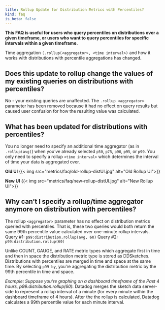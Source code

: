 ```yaml
---
title: Rollup Update for Distribution Metrics with Percentiles?
kind: faq
is_beta: false
---
```

**This FAQ is useful for users who query percentiles on distributions over a given timeframe, or users who want to query percentiles for specific intervals within a given timeframe.**

Time aggregation `(.rollup(<aggregator>, <time interval>)` and how it works with distributions with percentile aggregations has changed.

## Does this update to rollup change the values of my existing queries on distributions with percentiles? 
No - your existing queries are unaffected. The `.rollup <aggregator>` parameter has been removed because it had no effect on query results but caused user confusion for how the resulting value was calculated. 

## What has been updated for distributions with percentiles?
You no longer need to specify an additional time aggregator (as in `.rollup(avg)`) when you’ve already selected `p50`, `p75`, `p90`, `p95`, or `p99`. You only need to specify a rollup `<time interval>` which determines the interval of time your data is aggregated over. 

**Old UI**
{{< img src="metrics/faq/old-rollup-distUI.jpg" alt="Old Rollup UI">}}

**New UI**
{{< img src="metrics/faq/new-rollup-distUI.jpg" alt="New Rollup UI">}}

## Why can’t I specify a rollup/time aggregator anymore on distribution with percentiles?
The rollup `<aggregator>` parameter has no effect on distribution metrics queried with percentiles. That is, these two queries would both return the same 99th percentile value calculated over one-minute rollup intervals. 
Query #1: `p99:distribution.rollup(avg, 60)`
Query #2: `p99:distribution.rollup(60)`

Unlike COUNT, GAUGE, and RATE metric types which aggregate first in time and then in space the distribution metric type is stored as DDSketches. Distributions with percentiles are merged in time and space at the same time. By selecting `p99 by`, you’re aggregating the distribution metric by the 99th percentile in time and space.

_Example: Suppose you’re graphing on a dashboard timeframe of the Past 4 hours, p99:distribution.rollup(60)._
Datadog merges the sketch data server-side to represent a rollup interval of a minute (for every minute within the dashboard timeframe of 4 hours). After the the rollup is calculated, Datadog calculates a 99th percentile value for each minute interval.
